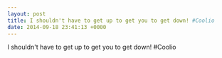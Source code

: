 ```yaml
---
layout: post
title: I shouldn't have to get up to get you to get down! #Coolio
date: 2014-09-18 23:41:13 +0000
---
```


I shouldn't have to get up to get you to get down! #Coolio

